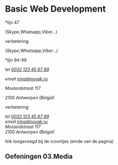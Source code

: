 # Basic Web Development
*lijn 47

(Skype,Whatsapp,Viber...) 

verbetering:

<em>(Skype,Whatsapp,Viber...)</em>

*lijn 94-99


<address>
		<p> tel <a href="tel:+0032 123 45 67 89">0032 123 45 67 89</a></p>
		<p>email <a href="mailto:irina@novak.ru">irina@novak.ru</a></p>
		<p>Mosterdstraat 117</p>
		<p>2100 Antwerpen (België)</p>
	</address>

verbetering:

<address>
		tel <a href="tel:+0032 123 45 67 89">0032 123 45 67 89</a> <br>
	     email <a href="mailto:irina@novak.ru">irina@novak.ru</a> <br>
		Mosterdstraat 117 <br>
		2100 Antwerpen (België) <br>
	</address>


link toegevoegd bij de icoontjes (einde van de pagina)

## Oefeningen 03.Media